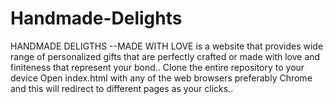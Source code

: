 # Handmade-Delights

HANDMADE DELIGTHS --MADE WITH LOVE is a website that provides wide range of personalized gifts that are perfectly crafted or made with love and finiteness that represent your bond..
Clone the entire repository to your device 
Open index.html with any of the web browsers preferably Chrome and this will redirect to different pages as your clicks..
